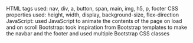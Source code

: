 HTML tags used: nav, div, a, button, span, main, img, h5, p, footer
CSS properties used: height, width, display, background-size, flex-direction
JavaScript: used JavaScript to animate the contents of the page on load and on scroll
Bootstrap: took inspiration from Bootstrap templates to make the navbar and the footer and used multiple Bootstrap CSS classes
